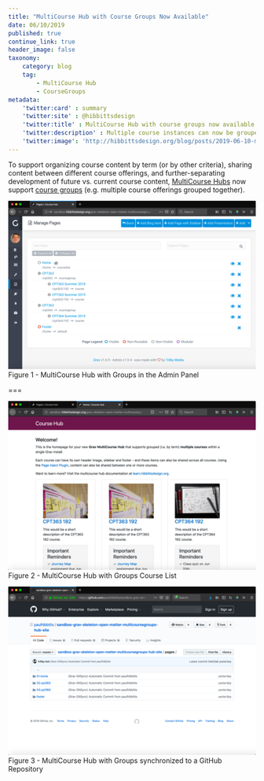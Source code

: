 ```yaml
---
title: "MultiCourse Hub with Course Groups Now Available"
date: 06/10/2019
published: true
continue_link: true
header_image: false
taxonomy:
    category: blog
    tag:
        - MultiCourse Hub
        - CourseGroups
metadata:
    'twitter:card' : summary
    'twitter:site' : @hibbittsdesign
    'twitter:title' : MultiCourse Hub with course groups now available
    'twitter:description' : Multiple course instances can now be grouped (e.g. by term) in MultiCourse Hub.
    'twitter:image': 'http://hibbittsdesign.org/blog/posts/2019-06-10-multicourse-hub-course-groups-now-available/multicoursegroups-admin.png'
---
```


To support organizing course content by term (or by other criteria), sharing content between different course offerings, and further-separating development of future vs. current course content, [MultiCourse Hubs](https://demo.hibbittsdesign.org/grav-skeleton-open-matter-multi-course-hub-site/) now support [course groups](https://demo.hibbittsdesign.org/grav-skeleton-open-matter-multicoursegroups-hub-site/) (e.g. multiple course offerings grouped together).

![MultiCourse Hub with Groups in the Admin Panel](multicoursegroups-admin.png)  
Figure 1 - MultiCourse Hub with Groups in the Admin Panel

===

![MultiCourse Hub with Groups Course List](multicoursegroups-courselist.png)  
Figure 2 - MultiCourse Hub with Groups Course List

![MultiCourse Hub with Groups synchronized to a GitHub Repository](multicoursegroups-github.png)  
Figure 3 - MultiCourse Hub with Groups synchronized to a GitHub Repository
